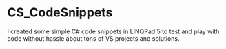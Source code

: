 # CS_CodeSnippets
I created some simple C# code snippets in LINQPad 5 to test and play with code without hassle about tons of VS projects and solutions.